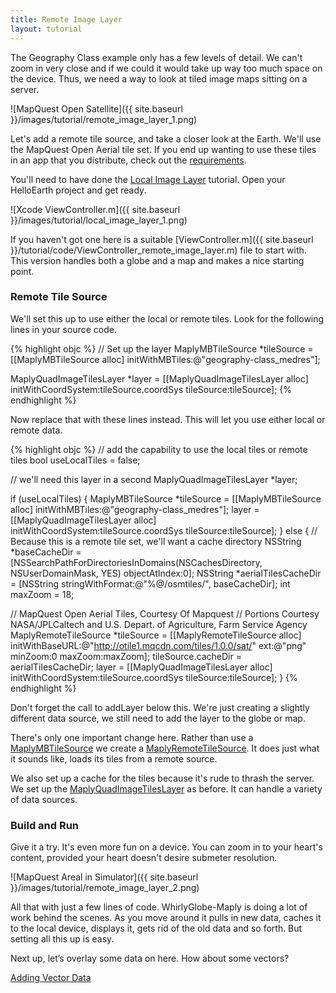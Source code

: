 ```yaml
---
title: Remote Image Layer
layout: tutorial
---
```


The Geography Class example only has a few levels of detail.  We can't zoom in very close and if we could it would take up way too much space on the device.  Thus, we need a way to look at tiled image maps sitting on a server.

![MapQuest Open Satellite]({{ site.baseurl }}/images/tutorial/remote_image_layer_1.png)

Let's add a remote tile source, and take a closer look at the Earth. We'll use the MapQuest Open Aerial tile set. If you end up wanting to use these tiles in an app that you distribute, check out the [requirements](http://developer.mapquest.com/web/products/open/map).

You'll need to have done the [Local Image Layer](local_image_tiles.html) tutorial.  Open your HelloEarth project and get ready.

![Xcode ViewController.m]({{ site.baseurl }}/images/tutorial/local_image_layer_1.png)

If you haven't got one here is a suitable [ViewController.m]({{ site.baseurl }}/tutorial/code/ViewController_remote_image_layer.m) file to start with.  This version handles both a globe and a map and makes a nice starting point.

### Remote Tile Source

We'll set this up to use either the local or remote tiles. Look for the following lines in your source code.

{% highlight objc %}
// Set up the layer
MaplyMBTileSource *tileSource = 
    [[MaplyMBTileSource alloc] initWithMBTiles:@"geography-­class_medres"];

MaplyQuadImageTilesLayer *layer = 
    [[MaplyQuadImageTilesLayer alloc] initWithCoordSystem:tileSource.coordSys 
                                      tileSource:tileSource];
{% endhighlight %}

Now replace that with these lines instead.  This will let you use either local or remote data.

{% highlight objc %}
// add the capability to use the local tiles or remote tiles
bool useLocalTiles = false;

// we'll need this layer in a second
MaplyQuadImageTilesLayer *layer;

if (useLocalTiles)
{
  MaplyMBTileSource *tileSource = 
        [[MaplyMBTileSource alloc] initWithMBTiles:@"geography­-class_medres"];
  layer = [[MaplyQuadImageTilesLayer alloc] 
                initWithCoordSystem:tileSource.coordSys tileSource:tileSource];
} else {
  // Because this is a remote tile set, we'll want a cache directory
  NSString *baseCacheDir = 
    [NSSearchPathForDirectoriesInDomains(NSCachesDirectory, NSUserDomainMask, YES) 
            objectAtIndex:0];
  NSString *aerialTilesCacheDir = [NSString stringWithFormat:@"%@/osmtiles/",
                                                baseCacheDir];
  int maxZoom = 18;

  // MapQuest Open Aerial Tiles, Courtesy Of Mapquest
  // Portions Courtesy NASA/JPL­Caltech and U.S. Depart. of Agriculture, Farm Service Agency
  MaplyRemoteTileSource *tileSource = 
    [[MaplyRemoteTileSource alloc] 
            initWithBaseURL:@"http://otile1.mqcdn.com/tiles/1.0.0/sat/" 
            ext:@"png" minZoom:0 maxZoom:maxZoom];
  tileSource.cacheDir = aerialTilesCacheDir;
  layer = [[MaplyQuadImageTilesLayer alloc] 
            initWithCoordSystem:tileSource.coordSys tileSource:tileSource];
}
{% endhighlight %}

Don't forget the call to addLayer below this.  We're just creating a slightly different data source, we still need to add the layer to the globe or map.

There's only one important change here.  Rather than use a <a href= "{{ site.baseurl }}/reference/ios_2_3/Classes/MaplyMBTileSource.html" target="_blank">MaplyMBTileSource</a> we create a <a href= "{{ site.baseurl }}/reference/ios_2_3/Classes/MaplyRemoteTileSource.html" target="_blank">MaplyRemoteTileSource</a>.  It does just what it sounds like, loads its tiles from a remote source.

We also set up a cache for the tiles because it's rude to thrash the server.  We set up the <a href= "{{ site.baseurl }}/reference/ios_2_3/Classes/MaplyQuadImageTilesLayer.html" target="_blank">MaplyQuadImageTilesLayer</a> as before.  It can handle a variety of data sources.

### Build and Run

Give it a try.  It's even more fun on a device. You can zoom in to your heart's content, provided your heart doesn't desire sub­meter resolution.

![MapQuest Areal in Simulator]({{ site.baseurl }}/images/tutorial/remote_image_layer_2.png)

All that with just a few lines of code.  WhirlyGlobe-Maply is doing a lot of work behind the scenes.  As you move around it pulls in new data, caches it to the local device, displays it, gets rid of the old data and so forth.  But setting all this up is easy.

Next up, let’s overlay some data on here.  How about some vectors?

[Adding Vector Data](adding_vector_data.html)
